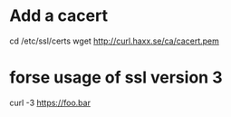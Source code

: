 # Add a cacert

cd /etc/ssl/certs
wget http://curl.haxx.se/ca/cacert.pem

# forse usage of ssl version 3

curl -3 https://foo.bar
